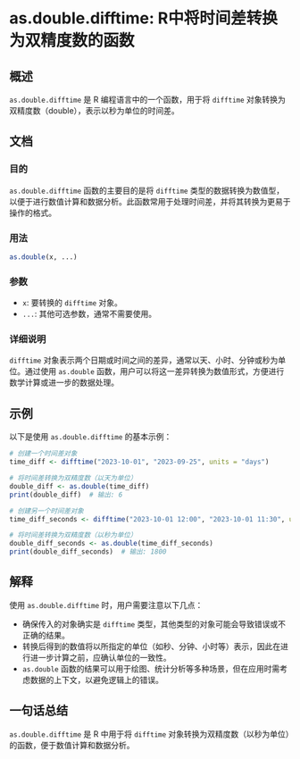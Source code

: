<!--
Meta Description: # as.double.difftime: R中将时间差转换为双精度数的函数 ## 概述 `as.double.difftime` 是 R 编程语言中的一个函数，用于将 `difftime` 对象转换为双精度数（double），表示以秒为单位的时间差。 ## 文档 ### 目的 `as.double...
Meta Keywords: difftime, double, 2023, 对象转换为双精度数, time_diff
-->

# as.double.difftime: R中将时间差转换为双精度数的函数

## 概述
`as.double.difftime` 是 R 编程语言中的一个函数，用于将 `difftime` 对象转换为双精度数（double），表示以秒为单位的时间差。

## 文档
### 目的
`as.double.difftime` 函数的主要目的是将 `difftime` 类型的数据转换为数值型，以便于进行数值计算和数据分析。此函数常用于处理时间差，并将其转换为更易于操作的格式。

### 用法
```R
as.double(x, ...)
```

### 参数
- `x`: 要转换的 `difftime` 对象。
- `...`: 其他可选参数，通常不需要使用。

### 详细说明
`difftime` 对象表示两个日期或时间之间的差异，通常以天、小时、分钟或秒为单位。通过使用 `as.double` 函数，用户可以将这一差异转换为数值形式，方便进行数学计算或进一步的数据处理。

## 示例
以下是使用 `as.double.difftime` 的基本示例：

```R
# 创建一个时间差对象
time_diff <- difftime("2023-10-01", "2023-09-25", units = "days")

# 将时间差转换为双精度数（以天为单位）
double_diff <- as.double(time_diff)
print(double_diff)  # 输出: 6
```

```R
# 创建另一个时间差对象
time_diff_seconds <- difftime("2023-10-01 12:00", "2023-10-01 11:30", units = "secs")

# 将时间差转换为双精度数（以秒为单位）
double_diff_seconds <- as.double(time_diff_seconds)
print(double_diff_seconds)  # 输出: 1800
```

## 解释
使用 `as.double.difftime` 时，用户需要注意以下几点：
- 确保传入的对象确实是 `difftime` 类型，其他类型的对象可能会导致错误或不正确的结果。
- 转换后得到的数值将以所指定的单位（如秒、分钟、小时等）表示，因此在进行进一步计算之前，应确认单位的一致性。
- `as.double` 函数的结果可以用于绘图、统计分析等多种场景，但在应用时需考虑数据的上下文，以避免逻辑上的错误。

## 一句话总结
`as.double.difftime` 是 R 中用于将 `difftime` 对象转换为双精度数（以秒为单位）的函数，便于数值计算和数据分析。